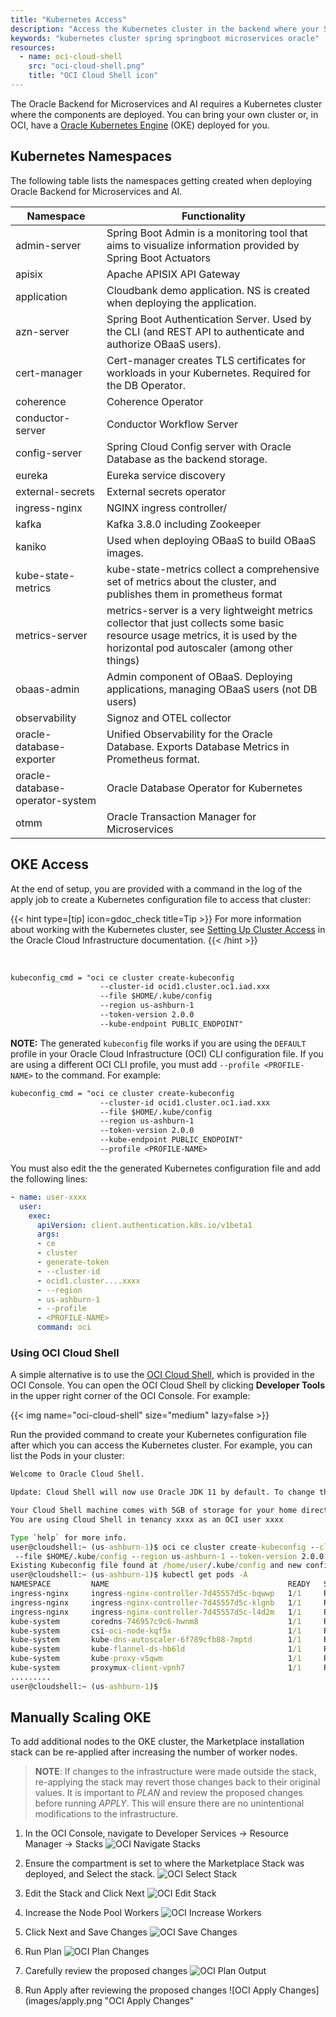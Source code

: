 ```yaml
---
title: "Kubernetes Access"
description: "Access the Kubernetes cluster in the backend where your Spring Boot microservices applications are deployed"
keywords: "kubernetes cluster spring springboot microservices oracle"
resources:
  - name: oci-cloud-shell
    src: "oci-cloud-shell.png"
    title: "OCI Cloud Shell icon"
---
```


The Oracle Backend for Microservices and AI requires a Kubernetes cluster where the components are deployed.  You can bring your own cluster or, in OCI, have a [Oracle Kubernetes Engine](https://www.oracle.com/uk/cloud/cloud-native/container-engine-kubernetes/) (OKE) deployed for you.

## Kubernetes Namespaces

The following table lists the namespaces getting created when deploying Oracle Backend for Microservices and AI.

| Namespace                                  | Functionality                                                                                                                                                                              |
|--------------------------------------------|--------------------------------------------------------------------------------------------------------------------------------------------------------------------------------------------|
|     admin-server                           |     Spring   Boot Admin is a monitoring tool that aims to visualize information provided   by Spring Boot Actuators                                                                        |
|     apisix                                 | Apache APISIX API Gateway                                                                                                                                                                  |
|     application                            |      Cloudbank demo application. NS is created when deploying the application.                                                                                                           |
|     azn-server                             |     Spring   Boot Authentication Server. Used by the CLI (and REST API to authenticate and   authorize OBaaS users).                                                                       |
|     cert-manager                           |      Cert-manager   creates TLS certificates for workloads in your Kubernetes. Required for the   DB Operator.                                                                             |
|     coherence                              |      Coherence   Operator                                                                                                                                                                  |
|     conductor-server                       |      Conductor   Workflow Server                                                                                                                                                           |
|     config-server                          |     Spring   Cloud Config server with Oracle Database as the backend storage.                                                                                                              |
|     eureka                                 |      Eureka   service discovery                                                                                                                                                            |
|     external-secrets                       |      External   secrets operator                                                                                                                                                           |
|     ingress-nginx                          |      NGINX   ingress controller/                                                                                                                                                           |
|     kafka                                  |     Kafka   3.8.0 including Zookeeper                                                                                                                                                      |
|     kaniko                                 |     Used   when deploying OBaaS to build OBaaS images.                                                                                                                                     |
|     kube-state-metrics                     |     kube-state-metrics   collect a comprehensive set of metrics about the cluster, and publishes them   in prometheus format                                                               |
|     metrics-server                         |     metrics-server is   a very lightweight metrics collector that just collects some basic resource   usage metrics, it is used by the horizontal pod autoscaler (among other   things)    |
|     obaas-admin                            |      Admin   component of OBaaS. Deploying applications, managing OBaaS users (not DB   users)                                                                                             |
|     observability                          |      Signoz   and OTEL collector                                                                                                                                                           |
|     oracle-database-exporter               |     Unified   Observability for the Oracle Database. Exports Database Metrics in Prometheus   format.                                                                                      |
|     oracle-database-operator-system        |     Oracle   Database Operator for Kubernetes                                                                                                                                              |
|     otmm                                   |     Oracle   Transaction Manager for Microservices                                                                                                                                         |

## OKE Access

At the end of setup, you are provided with a command in the log of the apply job to create a Kubernetes configuration file to access that cluster:

{{< hint type=[tip] icon=gdoc_check title=Tip >}}
For more information about working with the Kubernetes cluster, see [Setting Up Cluster Access](https://docs.oracle.com/en-us/iaas/Content/ContEng/Tasks/contengdownloadkubeconfigfile.htm#localdownload) in the Oracle Cloud Infrastructure documentation.
{{< /hint >}}

</br>

```txt
kubeconfig_cmd = "oci ce cluster create-kubeconfig
                    --cluster-id ocid1.cluster.oc1.iad.xxx
                    --file $HOME/.kube/config
                    --region us-ashburn-1
                    --token-version 2.0.0
                    --kube-endpoint PUBLIC_ENDPOINT"
```

**NOTE:** The generated `kubeconfig` file works if you are using the `DEFAULT` profile in your Oracle Cloud Infrastructure (OCI) CLI
configuration file. If you are using a different OCI CLI profile, you must add `--profile <PROFILE-NAME>` to the command. For example:

```txt
kubeconfig_cmd = "oci ce cluster create-kubeconfig
                    --cluster-id ocid1.cluster.oc1.iad.xxx
                    --file $HOME/.kube/config
                    --region us-ashburn-1
                    --token-version 2.0.0
                    --kube-endpoint PUBLIC_ENDPOINT"
                    --profile <PROFILE-NAME>
```

You must also edit the the generated Kubernetes configuration file and add the following lines:

```yaml
- name: user-xxxx
  user:
    exec:
      apiVersion: client.authentication.k8s.io/v1beta1
      args:
      - ce
      - cluster
      - generate-token
      - --cluster-id
      - ocid1.cluster....xxxx
      - --region
      - us-ashburn-1
      - --profile
      - <PROFILE-NAME>
      command: oci
```

### Using OCI Cloud Shell

A simple alternative is to use the [OCI Cloud Shell](https://docs.oracle.com/en-us/iaas/Content/API/Concepts/cloudshellintro.htm), which is
provided in the OCI Console. You can open the OCI Cloud Shell by clicking **Developer Tools** in the upper right corner of the OCI Console.
For example:

<!-- spellchecker-disable -->
{{< img name="oci-cloud-shell" size="medium" lazy=false >}}
<!-- spellchecker-enable -->

Run the provided command to create your Kubernetes configuration file after which you can access the Kubernetes cluster. For example, you can
list the Pods in your cluster:

```cmd
Welcome to Oracle Cloud Shell.

Update: Cloud Shell will now use Oracle JDK 11 by default. To change this, see Managing Language Runtimes in the Cloud Shell documentation.

Your Cloud Shell machine comes with 5GB of storage for your home directory. Your Cloud Shell (machine and home directory) are located in: US East (Ashburn).
You are using Cloud Shell in tenancy xxxx as an OCI user xxxx

Type `help` for more info.
user@cloudshell:~ (us-ashburn-1)$ oci ce cluster create-kubeconfig --cluster-id ocid1.cluster.oc1.iad.xxx
 --file $HOME/.kube/config --region us-ashburn-1 --token-version 2.0.0 --kube-endpoint PUBLIC_ENDPOINT
Existing Kubeconfig file found at /home/user/.kube/config and new config merged into it
user@cloudshell:~ (us-ashburn-1)$ kubectl get pods -A
NAMESPACE         NAME                                        READY   STATUS      RESTARTS        AGE
ingress-nginx     ingress-nginx-controller-7d45557d5c-bqwwp   1/1     Running     0               4h18m
ingress-nginx     ingress-nginx-controller-7d45557d5c-klgnb   1/1     Running     0               4h18m
ingress-nginx     ingress-nginx-controller-7d45557d5c-l4d2m   1/1     Running     0               4h18m
kube-system       coredns-746957c9c6-hwnm8                    1/1     Running     0               4h27m
kube-system       csi-oci-node-kqf5x                          1/1     Running     0               4h23m
kube-system       kube-dns-autoscaler-6f789cfb88-7mptd        1/1     Running     0               4h27m
kube-system       kube-flannel-ds-hb6ld                       1/1     Running     1 (4h22m ago)   4h23m
kube-system       kube-proxy-v5qwm                            1/1     Running     0               4h23m
kube-system       proxymux-client-vpnh7                       1/1     Running     0               4h23m
.........
user@cloudshell:~ (us-ashburn-1)$
```

## Manually Scaling OKE

To add additional nodes to the OKE cluster, the Marketplace installation stack can be re-applied after increasing the number of worker nodes.

> **NOTE**: If changes to the infrastructure were made outside the stack, re-applying the stack may revert those changes back to their original values.  It is important to *PLAN* and review the proposed changes before running *APPLY*.  This will ensure there are no unintentional modifications to the infrastructure.

1. In the OCI Console, navigate to Developer Services -> Resource Manager -> Stacks
![OCI Navigate Stacks](images/navigate_stacks.png "OCI Navigate Stacks")

2. Ensure the compartment is set to where the Marketplace Stack was deployed, and Select the stack.
![OCI Select Stack](images/select_stack.png "OCI Select Stack")

3. Edit the Stack and Click Next
![OCI Edit Stack](images/edit_stack.png "OCI Edit Stack")

4. Increase the Node Pool Workers
![OCI Increase Workers](images/update_node_pool_workers.png "OCI Increase Workers")

5. Click Next and Save Changes
![OCI Save Changes](images/save_changes.png "OCI Save Changes")

6. Run Plan
![OCI Plan Changes](images/plan.png "OCI Plan Changes")

7. Carefully review the proposed changes
![OCI Plan Output](images/plan_output.png "OCI Plan Output")

8. Run Apply after reviewing the proposed changes
![OCI Apply Changes](images/apply.png "OCI Apply Changes"
